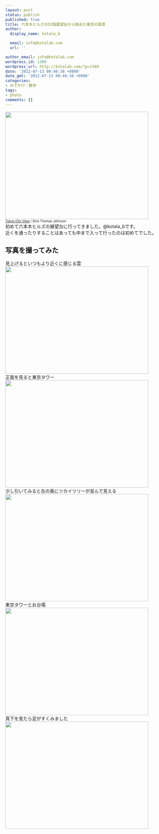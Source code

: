 ```yaml
---
layout: post
status: publish
published: true
title: 六本木ヒルズの52階展望台から眺めた東京の風景
author:
  display_name: kotala_b

  email: info@kotalab.com
  url: ''

author_email: info@kotalab.com
wordpress_id: 1389
wordpress_url: http://kotalab.com/?p=1389
date: '2012-07-13 09:46:38 +0900'
date_gmt: '2012-07-13 00:46:38 +0900'
categories:
- おでかけ・散歩
tags:
- photo
comments: []
---
```

<p><a href="http://kotalab.com/wp-content/uploads/hills_120712_05.jpg"><img src="http://kotalab.com/wp-content/uploads/hills_120712_05.jpg" alt="" title="hills_120712_05" width="448" height="336" class="alignnone size-full wp-image-1396" /></a><br />
<span style="font-size:10px;"><a href="http://www.flickr.com/photos/31029865@N06/6806490153/" target="_blank">Tokyo City View</a> / Dick Thomas Johnson</span><br />
初めて六本木ヒルズの展望台に行ってきました。@kotala_bです。<br />
近くを通ったりすることはあっても中まで入って行ったのは初めてでした。<br />
<!--more--></p>
<h2>写真を撮ってみた</h2>
<p>見上げるといつもより近くに感じる雲<br />
<a href="http://kotalab.com/wp-content/uploads/hills_120712_02.jpg"><img src="http://kotalab.com/wp-content/uploads/hills_120712_02.jpg" alt="" title="hills_120712_02" width="448" height="336" class="alignnone size-full wp-image-1393" /></a><br />
正面を見ると東京タワー<br />
<a href="http://kotalab.com/wp-content/uploads/hills_120712_03.jpg"><img src="http://kotalab.com/wp-content/uploads/hills_120712_03.jpg" alt="" title="hills_120712_03" width="448" height="336" class="alignnone size-full wp-image-1394" /></a><br />
少し引いてみると左の奥にツカイツリーが並んで見える<br />
<a href="http://kotalab.com/wp-content/uploads/hills_120712.jpg"><img src="http://kotalab.com/wp-content/uploads/hills_120712.jpg" alt="" title="hills_120712" width="448" height="336" class="alignnone size-full wp-image-1391" /></a><br />
東京タワーとお台場<br />
<a href="http://kotalab.com/wp-content/uploads/hills_120712_01.jpg"><img src="http://kotalab.com/wp-content/uploads/hills_120712_01.jpg" alt="" title="hills_120712_01" width="448" height="336" class="alignnone size-full wp-image-1392" /></a><br />
真下を見たら足がすくみました<br />
<a href="http://kotalab.com/wp-content/uploads/hills_120712_04.jpg"><img src="http://kotalab.com/wp-content/uploads/hills_120712_04.jpg" alt="" title="hills_120712_04" width="448" height="336" class="alignnone size-full wp-image-1395" /></a></p>
